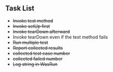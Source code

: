 ## Task List

- <s>Invoke test method</s>
- <s>Invoke setUp first</s>
- <s>Invoke tearDown afterward</s>
- Invoke tearDown even if the test method fails
- <s>Run multiple test</s>
- <s>Report collected results</s>
- <s>collected test case number</s>
- <s>collected failed number</s>
- <s>Log string in WasRun</s>